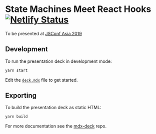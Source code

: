 # State Machines Meet React Hooks [![Netlify Status](https://api.netlify.com/api/v1/badges/c26a8dc7-6c47-46c5-b9c0-a6e80f5d9c0c/deploy-status)](https://app.netlify.com/sites/state-machines-hooks/deploys)

To be presented at [JSConf Asia 2019](https://2019.jsconf.asia/#saturday)

## Development

To run the presentation deck in development mode:

```sh
yarn start
```

Edit the [`deck.mdx`](deck.mdx) file to get started.

## Exporting

To build the presentation deck as static HTML:

```sh
yarn build
```

For more documentation see the [mdx-deck][] repo.

[mdx-deck]: https://github.com/jxnblk/mdx-deck
